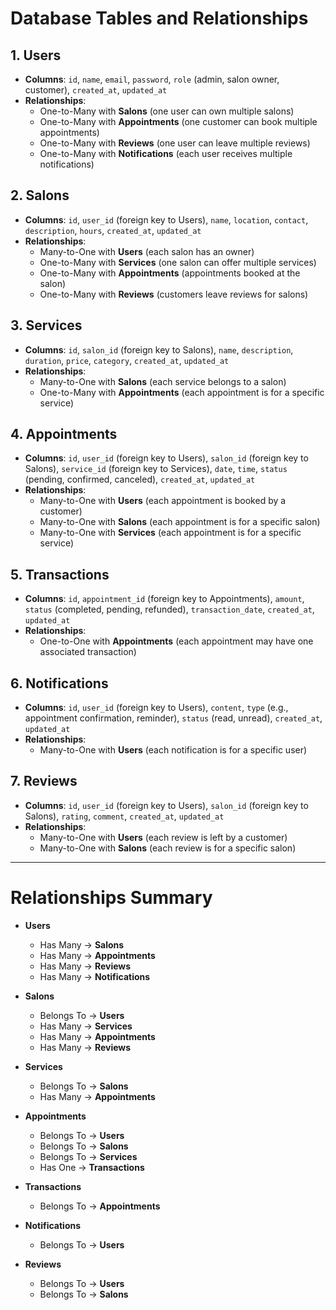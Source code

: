 # Database Tables and Relationships

## 1. Users

- **Columns**: `id`, `name`, `email`, `password`, `role` (admin, salon owner, customer), `created_at`, `updated_at`
- **Relationships**:
  - One-to-Many with **Salons** (one user can own multiple salons)
  - One-to-Many with **Appointments** (one customer can book multiple appointments)
  - One-to-Many with **Reviews** (one user can leave multiple reviews)
  - One-to-Many with **Notifications** (each user receives multiple notifications)

## 2. Salons

- **Columns**: `id`, `user_id` (foreign key to Users), `name`, `location`, `contact`, `description`, `hours`, `created_at`, `updated_at`
- **Relationships**:
  - Many-to-One with **Users** (each salon has an owner)
  - One-to-Many with **Services** (one salon can offer multiple services)
  - One-to-Many with **Appointments** (appointments booked at the salon)
  - One-to-Many with **Reviews** (customers leave reviews for salons)

## 3. Services

- **Columns**: `id`, `salon_id` (foreign key to Salons), `name`, `description`, `duration`, `price`, `category`, `created_at`, `updated_at`
- **Relationships**:
  - Many-to-One with **Salons** (each service belongs to a salon)
  - One-to-Many with **Appointments** (each appointment is for a specific service)

## 4. Appointments

- **Columns**: `id`, `user_id` (foreign key to Users), `salon_id` (foreign key to Salons), `service_id` (foreign key to Services), `date`, `time`, `status` (pending, confirmed, canceled), `created_at`, `updated_at`
- **Relationships**:
  - Many-to-One with **Users** (each appointment is booked by a customer)
  - Many-to-One with **Salons** (each appointment is for a specific salon)
  - Many-to-One with **Services** (each appointment is for a specific service)

## 5. Transactions

- **Columns**: `id`, `appointment_id` (foreign key to Appointments), `amount`, `status` (completed, pending, refunded), `transaction_date`, `created_at`, `updated_at`
- **Relationships**:
  - One-to-One with **Appointments** (each appointment may have one associated transaction)

## 6. Notifications

- **Columns**: `id`, `user_id` (foreign key to Users), `content`, `type` (e.g., appointment confirmation, reminder), `status` (read, unread), `created_at`, `updated_at`
- **Relationships**:
  - Many-to-One with **Users** (each notification is for a specific user)

## 7. Reviews

- **Columns**: `id`, `user_id` (foreign key to Users), `salon_id` (foreign key to Salons), `rating`, `comment`, `created_at`, `updated_at`
- **Relationships**:
  - Many-to-One with **Users** (each review is left by a customer)
  - Many-to-One with **Salons** (each review is for a specific salon)

---

# Relationships Summary

- **Users**

  - Has Many → **Salons**
  - Has Many → **Appointments**
  - Has Many → **Reviews**
  - Has Many → **Notifications**

- **Salons**

  - Belongs To → **Users**
  - Has Many → **Services**
  - Has Many → **Appointments**
  - Has Many → **Reviews**

- **Services**

  - Belongs To → **Salons**
  - Has Many → **Appointments**

- **Appointments**

  - Belongs To → **Users**
  - Belongs To → **Salons**
  - Belongs To → **Services**
  - Has One → **Transactions**

- **Transactions**

  - Belongs To → **Appointments**

- **Notifications**

  - Belongs To → **Users**

- **Reviews**
  - Belongs To → **Users**
  - Belongs To → **Salons**
